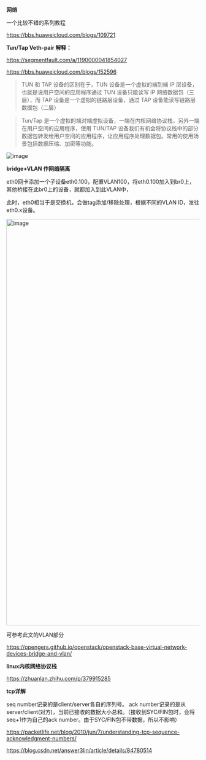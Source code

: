 **网络**

一个比较不错的系列教程

https://bbs.huaweicloud.com/blogs/109721

**Tun/Tap Veth-pair 解释：**

https://segmentfault.com/a/1190000041854027

https://bbs.huaweicloud.com/blogs/152596

> TUN 和 TAP 设备的区别在于，TUN 设备是一个虚拟的端到端 IP 层设备，也就是说用户空间的应用程序通过 TUN 设备只能读写 IP 网络数据包（三层），而 TAP 设备是一个虚拟的链路层设备，通过 TAP 设备能读写链路层数据包（二层）

> Tun/Tap 是一个虚拟的端对端虚拟设备，一端在内核网络协议栈，另外一端在用户空间的应用程序，使用 TUN/TAP 设备我们有机会将协议栈中的部分数据包转发给用户空间的应用程序，让应用程序处理数据包。常用的使用场景包括数据压缩、加密等功能。

![image](https://user-images.githubusercontent.com/310284/182316321-bcf0cc01-d98f-47a0-ab0e-7ca014ffc5ce.png)


**bridge+VLAN 作网络隔离**

eth0网卡添加一个子设备eth0.100，配置VLAN100，将eth0.100加入到br0上，其他桥接在此br0上的设备，就都加入到此VLAN中，

此时，eth0相当于是交换机，会做tag添加/移除处理，根据不同的VLAN ID，发往eth0.x设备。

<img width="1058" alt="image" src="https://user-images.githubusercontent.com/310284/184836591-ea907d4c-289e-40b0-9e2b-f1227e7520e7.png">



可参考此文的VLAN部分

https://opengers.github.io/openstack/openstack-base-virtual-network-devices-bridge-and-vlan/


**linux内核网络协议栈**

https://zhuanlan.zhihu.com/p/379915285

**tcp详解**

seq number记录的是client/server各自的序列号。
ack number记录的是从server/client(对方)，当前已接收的数据大小总和。（接收到SYC/FIN包时，会将seq+1作为自己的ack number。由于SYC/FIN包不带数据，所以不影响）



https://packetlife.net/blog/2010/jun/7/understanding-tcp-sequence-acknowledgment-numbers/

https://blog.csdn.net/answer3lin/article/details/84780514
